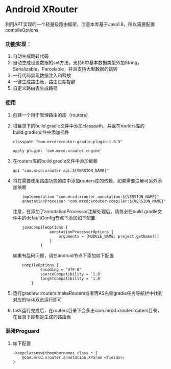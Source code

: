 # Android XRouter
利用APT实现的一个轻量级路由框架，注意本库基于Java1.8，所以需要配置compileOptions

### 功能实现：

1.  自动生成跳转代码
2.  自动生成设置数据的set方法，支持8中基本数据类型外加String，Serializable，Parcelable，并且支持大型数据的跳转
3.  一行代码实现数据注入和释放
4.  一键生成路由表，路由过期提醒
5.  自定义路由表生成路径

### 使用

1.  创建一个用于管理路由的库（routers）
2.  根目录下的build.gradle文件中添加classpath，并且在routers库的build.gradle文件中添加插件
    ```
    classpath "com.mrcd:xrouter-gradle-plugin:1.0.5"
    
    apply plugin: 'com.mrcd.xrouter.engine'
    ```
3.  在routers库的build.gradle文件中添加依赖 
    ```
    api "com.mrcd:xrouter-api:${VERSION_NAME}"
    ```
4.  将在需要使用路由功能的库中添加routers库的依赖，如果需要注解可另外添加依赖 
    ```
        implementation "com.mrcd:xrouter-annotation:${VERSION_NAME}"
        annotationProcessor "com.mrcd:xrouter-compiler:${VERSION_NAME}"
    ```
    注意，在添加了annotationProcessor注解处理后，请务必在build.gradle文件中的defaultConfig节点下添加如下配置
    
    ```
        javaCompileOptions {
                    annotationProcessorOptions {
                        arguments = [MODULE_NAME: project.getName()]
                    }
                }
    ```

    如果有乱码问题，请在android节点下添加如下配置

    ```
        compileOptions {
                encoding = "UTF-8"
                sourceCompatibility = '1.8'
                targetCompatibility = '1.8'
            }
    ```
5.  运行gradlew
    :routers:makeRouters或者再AS右侧gradle任务导航栏中找到对应的task双击运行即可
6.  task运行完成后，在routers目录下会多出com.mrcd.xrouter.routers目录，在目录下即都是生成的路由表

### 混淆Proguard

1.  如下配置
    ```
    -keepclasseswithmembernames class * {
        @com.mrcd.xrouter.annotation.XParam <fields>;
    }
    ```  

    